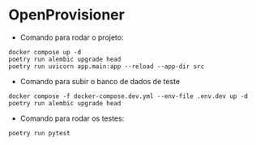 # OpenProvisioner

- Comando para rodar o projeto:
```
docker compose up -d
poetry run alembic upgrade head
poetry run uvicorn app.main:app --reload --app-dir src
```

- Comando para subir o banco de dados de teste
```
docker compose -f docker-compose.dev.yml --env-file .env.dev up -d
poetry run alembic upgrade head
```

- Comando para rodar os testes:
```
poetry run pytest
```